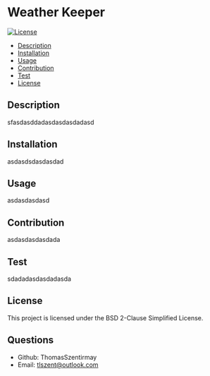 # Weather Keeper
    
  [![License](https://img.shields.io/badge/License-BSD%202--Clause-orange.svg)](https://opensource.org/licenses/BSD-2-Clause)

  * [Description](#description)
  * [Installation](#installation)
  * [Usage](#usage)
  * [Contribution](#contribution)
  * [Test](#test)
  * [License](#license)


  ## Description
  sfasdasddadasdasdasdadasd

  ## Installation
  asdasdsdasdasdad

  ## Usage
  asdasdasdasd

  ## Contribution
  asdasdasdasdada

  ## Test
  sdadadasdasdadasda

  
## License
This project is licensed under the BSD 2-Clause Simplified License.

  ## Questions
  * Github: ThomasSzentirmay
  * Email: tlszent@outlook.com